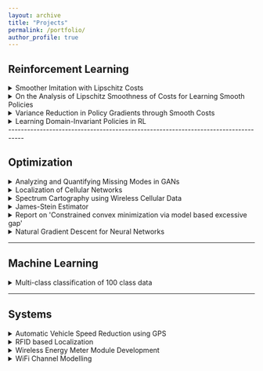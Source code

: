 ```yaml
---
layout: archive
title: "Projects"
permalink: /portfolio/
author_profile: true
---
```


## Reinforcement Learning

<details>
<summary>Smoother Imitation with Lipschitz Costs</summary>

<p>
  
* With Akshat Dave, Balaraman Ravindran

* Accepted for Poster Presentation at NIPS DRL Symposium 2017.

* Generative Adversarial Imitation Learning (GAIL) presents a specific approach to the task of imitating an expert by jointly modelling the environment’s reinforcement signal and the imitating agent’s policy. GAIL provides state-of-the-art results in imitating complex behaviours in large, high dimensional environments. However, the algorithm often suffers from instability during the training and high variance in the returns and the trajectories. In this work, we propose a GAIL-like framework for learning smoother imitation and achieving consistently meaningful learning gradients. The learned policyachieves better performance than the existing methods in terms of closeness to the expert trajectories and the value of the true returns. We propose metrics to evaluate for the better imitation of the expert and the smoothness of the learned policies. We empirically evaluate the algorithm on simulated continuous control tasks from MuJoCo.

</p>

</details>

<details>
<summary>On the Analysis of Lipschitz Smoothness of Costs for Learning Smooth Policies</summary>
  
</details>

<details>
<summary>Variance Reduction in Policy Gradients through Smooth Costs</summary>  

</details>

<details>
<summary>Learning Domain-Invariant Policies in RL</summary>

</details>
-----------------------------------------------------------------------------------

## Optimization

<details>
<summary>Analyzing and Quantifying Missing Modes in GANs</summary>

* With Rahul Vallivel, Mitesh Khapra, Balaraman Ravindran
* In this work, we analyse various issues with the Generative Adversarial Network (GAN)
  architecture, training, the loss function and the training algorithm. We run an
  exploratory set of experiments on mixture of Gaussians, MNIST and CelebA to
  understand what goes wrong and why. We concentrate specifically on the problem of
  missing modes in generative densities modelled by GANs. We observe that a difference
  in loss function of GANs leads to
  * Different learning rates that need to be used for model training
  * Difference in the amount of true distribution that can be recovered.
  * We also run experiments to measure input covariate shift in GANs, using gradient
    of the discriminator with respect to the inputs to quantify the same.

</details>

<details>
<summary>Localization of Cellular Networks</summary> 

</details>

<details>
<summary>Spectrum Cartography using Wireless Cellular Data</summary>

</details>

<details>
<summary>James-Stein Estimator</summary>
  
Studied JS-Estimator to perform biased estimation for orthogonal frequency division
multiplexing in the Wireless Communications course.

</details>

<details>
<summary>Report on 'Constrained convex minimization via model based excessive gap'</summary>
As a part of Term Paper Presentation in the course on Algorithms for Convex Optimization,
reviewed paper on ”Constrained convex minimization via model-based excessive gap (NIPS
2014)”

</details>

<details>
<summary>Natural Gradient Descent for Neural Networks</summary>
</details>

-----------------------------------------------------------------------------------

## Machine Learning

<details>
<summary>Multi-class classification of 100 class data</summary> 
  
This project was done as a part of course on Introduction to Machine Learning. The train data
provided corresponded to a 100 class classification problem. We had to perform the
classification task resulting in the best mean F1-measure for the 100 classes.

</details>

-----------------------------------------------------------------------------------

## Systems
  
<details>
<summary>Automatic Vehicle Speed Reduction using GPS</summary>

</details>

<details>
<summary>RFID based Localization</summary> 

</details>

<details>
<summary>Wireless Energy Meter Module Development</summary> 
  
</details>
  
<details>
<summary>WiFi Channel Modelling</summary> 

</details>
